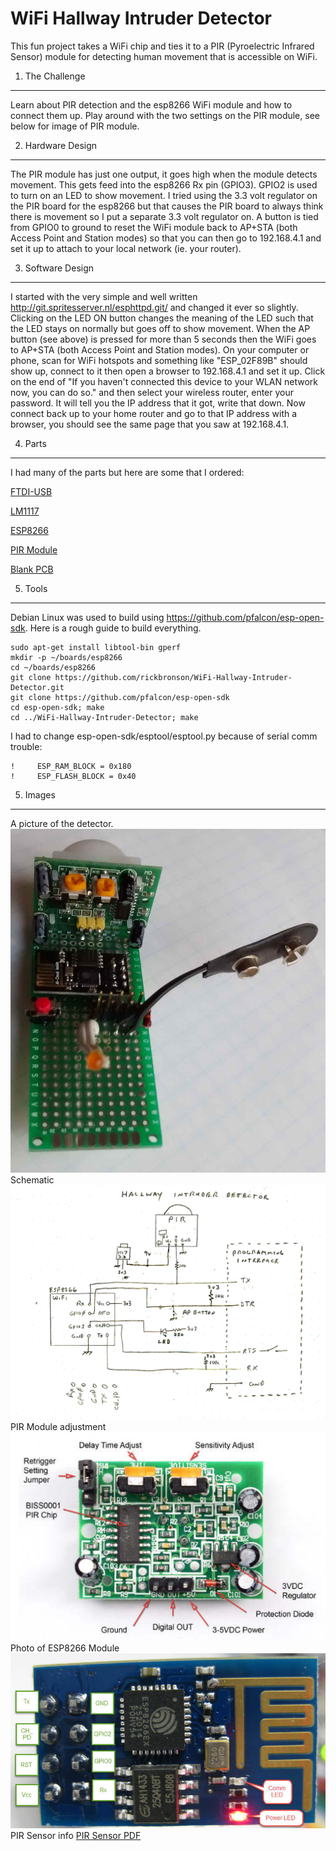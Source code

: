   WiFi Hallway Intruder Detector
==========================================

  This fun project takes a WiFi chip and ties it to a PIR
	(Pyroelectric Infrared Sensor) module for detecting human movement
	that is accessible on WiFi.

1. The Challenge
--------------

  Learn about PIR detection and the esp8266 WiFi module and how to
	connect them up.  Play around with the two settings on the PIR
	module, see below for image of PIR module.

2. Hardware Design
--------------
 
  The PIR module has just one output, it goes high when the module
	detects movement.  This gets feed into the esp8266 Rx pin (GPIO3).
	GPIO2 is used to turn on an LED to show movement.  I tried using the
	3.3 volt regulator on the PIR board for the esp8266 but that causes
	the PIR board to always think there is movement so I put a separate
	3.3 volt regulator on.  A button is tied from GPIO0 to ground to
	reset the WiFi module back to AP+STA (both Access Point and Station
	modes) so that you can then go to 192.168.4.1 and set it up to
	attach to your local network (ie. your router).

3. Software Design
--------------

  I started with the very simple and well written
	http://git.spritesserver.nl/esphttpd.git/ and changed it ever so
	slightly.  Clicking on the LED ON button changes the meaning of the
	LED such that the LED stays on normally but goes off to show
	movement.  When the AP button (see above) is pressed for more than 5
	seconds then the WiFi goes to AP+STA (both Access Point and Station
	modes).  On your computer or phone, scan for WiFi hotspots and
	something like "ESP_02F89B" should show up, connect to it then open
	a browser to 192.168.4.1 and set it up.  Click on the end of "If you
	haven't connected this device to your WLAN network now, you can do
	so." and then select your wireless router, enter your password.  It
	will tell you the IP address that it got, write that down.  Now
	connect back up to your home router and go to that IP address with a
	browser, you should see the same page that you saw at 192.168.4.1.

4. Parts
--------------
  I had many of the parts but here are some that I ordered:

[FTDI-USB](http://www.aliexpress.com/item/1pcs-FT232RL-FTDI-USB-3-3V-5-5V-to-TTL-Serial-Adapter-Module-for-Arduino-Mini/2019421866.html)

[LM1117](http://www.aliexpress.com/item/Free-Shipping-10PCS-LOT-Original-AMS1117-3-3V-AMS1117-LM1117-Voltage-Regulator-We-only-provide-good/32452410702.html)

[ESP8266](http://www.aliexpress.com/item/Free-Shipping-ESP8266-remote-serial-Port-WIFI-wireless-module-through-walls-Wang/2038068522.html)

[PIR Module](http://www.aliexpress.com/item/Hot-Sale-Adjust-IR-Pyroelectric-Infrared-IR-PIR-Motion-Sensor-Detector-Module-HC-SR501/32254718685.html)

[Blank PCB](http://www.aliexpress.com/item/New-Double-Side-Prototype-PCB-Tinned-Universal-Breadboard-3x7cm-30mmx70mm-hot-selling/32457220375.html)

5. Tools
--------------

  Debian Linux was used to build using
  https://github.com/pfalcon/esp-open-sdk.  Here is a rough guide to
  build everything.

```
sudo apt-get install libtool-bin gperf
mkdir -p ~/boards/esp8266
cd ~/boards/esp8266
git clone https://github.com/rickbronson/WiFi-Hallway-Intruder-Detector.git
git clone https://github.com/pfalcon/esp-open-sdk
cd esp-open-sdk; make
cd ../WiFi-Hallway-Intruder-Detector; make
```

  I had to change esp-open-sdk/esptool/esptool.py because of serial
comm trouble:

```
!     ESP_RAM_BLOCK = 0x180
!     ESP_FLASH_BLOCK = 0x40 
```

5. Images
--------------

A picture of the detector.
![alt text](https://github.com/rickbronson/WiFi-Hallway-Intruder-Detector/blob/master/images/photo.jpg "detector")
Schematic
![alt text](https://github.com/rickbronson/WiFi-Hallway-Intruder-Detector/blob/master/images/schematic.jpg "schematic")
PIR Module adjustment
![alt text](https://github.com/rickbronson/WiFi-Hallway-Intruder-Detector/blob/master/html/images/pir-adjustment.jpg "pir-adjustment")
Photo of ESP8266 Module
![alt text](https://github.com/rickbronson/WiFi-Hallway-Intruder-Detector/blob/master/html/images/wifi-pic.jpg "wifi-pic")
PIR Sensor info
[PIR Sensor PDF](https://github.com/rickbronson/WiFi-Hallway-Intruder-Detector/blob/master/html/images/PIR-RE200B.pdf)
